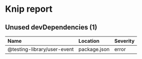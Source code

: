 # Knip report

## Unused devDependencies (1)

| Name                        | Location     | Severity |
| :-------------------------- | :----------- | :------- |
| @testing-library/user-event | package.json | error    |

